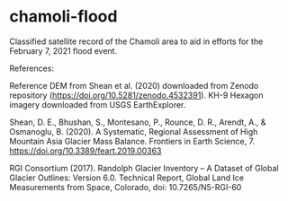 # chamoli-flood
Classified satellite record of the Chamoli area to aid in efforts for the February 7, 2021 flood event.


References:

Reference DEM from Shean et al. (2020) downloaded from Zenodo repository (https://doi.org/10.5281/zenodo.4532391). KH-9 Hexagon imagery downloaded from USGS EarthExplorer. 

Shean, D. E., Bhushan, S., Montesano, P., Rounce, D. R., Arendt, A., & Osmanoglu, B. (2020). A Systematic, Regional Assessment of High Mountain Asia Glacier Mass Balance. Frontiers in Earth Science, 7. https://doi.org/10.3389/feart.2019.00363

RGI Consortium (2017). Randolph Glacier Inventory – A Dataset of Global Glacier Outlines: Version 6.0. Technical Report, Global Land Ice Measurements from Space, Colorado, doi: 10.7265/N5-RGI-60
